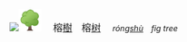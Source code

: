 
<img height="40" src="https://lessesity.com/language/img/fruits/fig.svg"/><img height="40" src="https://raw.githubusercontent.com/googlefonts/noto-emoji/main/svg/emoji_u1f333.svg"/>
<big>　榕[樹]()　榕[树]()　</big>   *róng[shù]()*　*fig tree*


